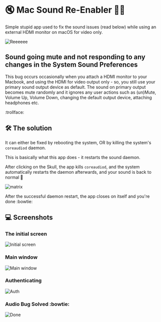 # :mute: Mac Sound Re-Enabler :bowing_man:

Simple stupid app used to fix the sound issues (read below) while using an external HDMI monitor on macOS for video only.



![Reeeeee](https://i.kym-cdn.com/photos/images/newsfeed/000/952/664/4b6.jpg)





## Sound going mute and not responding to any changes in the System Sound Preferences

This bug occurs occasionally when you attach a HDMI monitor to your Macbook, and using the HDMI for video output only - 
so, you still use your primary sound output device as default. 
The sound on primary output becomes mute randomly and it ignores any user actions such as (un)Mute, Volume Up, Volume Down, changing the default output device, attaching headphones etc. 

:trollface:



## :hammer_and_wrench: The solution

It can either be fixed by rebooting the system, OR by killing the system's `coreaudiod` daemon.

This is basically what this app does - it restarts the sound daemon.

After clicking on the Skull,  the app kills `coreaudiod`, and the system automatically restarts the daemon afterwards, and your sound is back to normal :musical_score:



![matrix](https://i.imgur.com/1qNOOjd.png)

After the successful daemon restart, the app closes on itself and you're done :bowtie:



## :computer: Screenshots

### The initial screen

![Initial screen](https://i.imgur.com/tXDrRaY.png)

### Main window

![Main window](https://i.imgur.com/H38sPsf.png)

### Authenticating

![Auth](https://i.imgur.com/hUmFp0V.png)

### Audio Bug Solved :bowtie:



![Done](https://i.imgur.com/UP3STlp.png)
